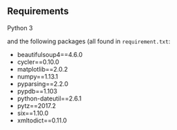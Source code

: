 ## Requirements

Python 3

and the following packages (all found in `requirement.txt`:

* beautifulsoup4==4.6.0
* cycler==0.10.0
* matplotlib==2.0.2
* numpy==1.13.1
* pyparsing==2.2.0
* pypdb==1.103
* python-dateutil==2.6.1
* pytz==2017.2
* six==1.10.0
* xmltodict==0.11.0
